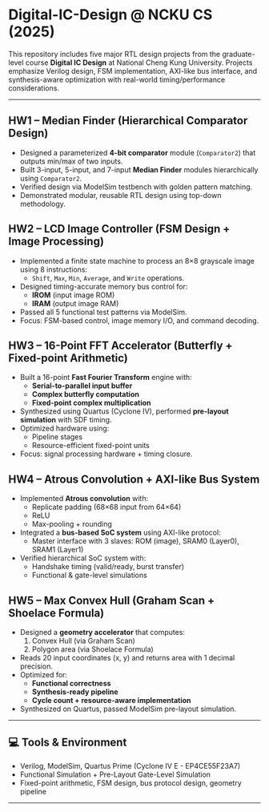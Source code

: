 # Digital-IC-Design @ NCKU CS (2025)

This repository includes five major RTL design projects from the graduate-level course **Digital IC Design** at National Cheng Kung University. Projects emphasize Verilog design, FSM implementation, AXI-like bus interface, and synthesis-aware optimization with real-world timing/performance considerations.

---

## HW1 – Median Finder (Hierarchical Comparator Design)
- Designed a parameterized **4-bit comparator** module (`Comparator2`) that outputs min/max of two inputs.
- Built 3-input, 5-input, and 7-input **Median Finder** modules hierarchically using `Comparator2`.
- Verified design via ModelSim testbench with golden pattern matching.
- Demonstrated modular, reusable RTL design using top-down methodology.

## HW2 – LCD Image Controller (FSM Design + Image Processing)
- Implemented a finite state machine to process an 8×8 grayscale image using 8 instructions:
  - `Shift`, `Max`, `Min`, `Average`, and `Write` operations.
- Designed timing-accurate memory bus control for:
  - **IROM** (input image ROM)
  - **IRAM** (output image RAM)
- Passed all 5 functional test patterns via ModelSim.
- Focus: FSM-based control, image memory I/O, and command decoding.

## HW3 – 16-Point FFT Accelerator (Butterfly + Fixed-point Arithmetic)
- Built a 16-point **Fast Fourier Transform** engine with:
  - **Serial-to-parallel input buffer**
  - **Complex butterfly computation**
  - **Fixed-point complex multiplication**
- Synthesized using Quartus (Cyclone IV), performed **pre-layout simulation** with SDF timing.
- Optimized hardware using:
  - Pipeline stages
  - Resource-efficient fixed-point units
- Focus: signal processing hardware + timing closure.

## HW4 – Atrous Convolution + AXI-like Bus System
- Implemented **Atrous convolution** with:
  - Replicate padding (68×68 input from 64×64)
  - ReLU
  - Max-pooling + rounding
- Integrated a **bus-based SoC system** using AXI-like protocol:
  - Master interface with 3 slaves: ROM (image), SRAM0 (Layer0), SRAM1 (Layer1)
- Verified hierarchical SoC system with:
  - Handshake timing (valid/ready, burst transfer)
  - Functional & gate-level simulations


## HW5 – Max Convex Hull (Graham Scan + Shoelace Formula)
- Designed a **geometry accelerator** that computes:
  1. Convex Hull (via Graham Scan)
  2. Polygon area (via Shoelace Formula)
- Reads 20 input coordinates (x, y) and returns area with 1 decimal precision.
- Optimized for:
  - **Functional correctness**
  - **Synthesis-ready pipeline**
  - **Cycle count + resource-aware implementation**
- Synthesized on Quartus, passed ModelSim pre-layout simulation.

---

## 💻 Tools & Environment
- Verilog, ModelSim, Quartus Prime (Cyclone IV E - EP4CE55F23A7)
- Functional Simulation + Pre-Layout Gate-Level Simulation
- Fixed-point arithmetic, FSM design, bus protocol design, geometry pipeline

---
